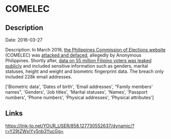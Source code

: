 # COMELEC

## Description

Date: 2016-03-27

Description:
In March 2016, <a href="http://www.comelec.gov.ph/" target="_blank" rel="noopener">the Philippines Commission of Elections website</a> (COMELEC) was <a href="http://www.rappler.com/nation/politics/elections/2016/127256-comelec-website-hacked-anonymous-philippines" target="_blank" rel="noopener">attacked and defaced</a>, allegedly by Anonymous Philippines. Shortly after, <a href="http://www.theregister.co.uk/2016/04/07/philippine_voter_data_breach/" target="_blank" rel="noopener">data on 55 million Filipino voters was leaked publicly</a> and included sensitive information such as genders, marital statuses, height and weight and biometric fingerprint data. The breach only included 228k email addresses.


['Biometric data', 'Dates of birth', 'Email addresses', "Family members' names", 'Genders', 'Job titles', 'Marital statuses', 'Names', 'Passport numbers', 'Phone numbers', 'Physical addresses', 'Physical attributes']

## Links

https://link-to.net/YOUR_USER/858.127730552637/dynamic/?r=Y29tZWxlYy5nb3YucGg=